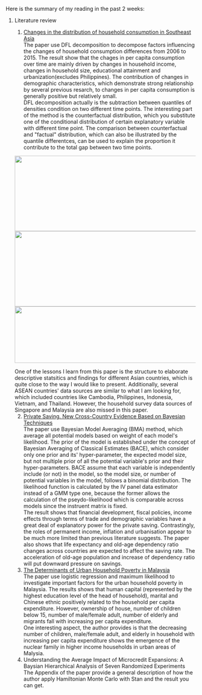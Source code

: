 Here is the summary of my reading in the past 2 weeks:

1. Literature review
   1. [Changes in the distribution of household consumption in Southeast Asia](https://link.springer.com/article/10.1007/s10644-018-9236-7)<br/>
   The paper use DFL decomposition to decompose factors influencing the changes of household consumption differences from 2006 to 2015. 
   The result show that the chages in per capita consumption over time are mainly driven by changes in household income, changes in household size, educational attainment and urbanization(excludes Philippines). The contribution of changes in demographic characteristics, which demonstrate strong relationship by several previous resarch, to changes in per capita consumption is generally positive but relatively small.<br/>
   DFL decomposition actually is the subtraction between quantiles of densities condition on two different time points. The interesting part of the method is the counterfactual distribution, which you substitute one of the conditional distribution of certain explanatory variable with different time point. The comparison between counterfactual and "factual" distribution, which can also be illustrated by the quantile differentces, can be used to explain the proportion it contribute to the total gap between two time points.
   <p align="center">
      <img src="https://drive.google.com/uc?export=view&id=1k3rY6G2GRdAN7koBol4ZKu5R2XhzINKo" width="800" height="200">
      <img src="https://drive.google.com/uc?export=view&id=1GXcibG0lmstAQJrPLEag-jbjFP4IbGNE" width="800" height="200">
      <img src="https://drive.google.com/uc?export=view&id=1hOP_11VV-YQJB1oFr0s3eUwP-PjG-F6F" width="800" height="150"></p>
    One of the lessons I learn from this paper is the structure to elaborate descriptive statsitics and findings for different Asian countries, which is quite close to the way I would like to present. Additionally, several ASEAN countries' data sources are similar to what I am looking for, which included countries like Cambodia, Philippines, Indonesia, Vietnam, and Thailand. However, the household survey data sources of Singapore and Malaysia are also missed in this paper.
   
   2. [Private Saving. New Cross-Country Evidence Based on Bayesian Techniques](https://repositorio.bde.es/handle/123456789/7302?locale=en)<br/>
   The paper use Bayesian Model Averaging (BMA) method, which average all potential models based on weight of each model's likelihood. 
   The prior of the model is established under the concept of Bayesian Averaging of Classical Estimates (BACE), which consider only one prior and its' hyper-parameter, the expected model size, but not multiple prior of all the potential variable's prior and their hyper-parameters.
   BACE assume that each variable is independently include (or not) in the model, so the model size, or number of potential variables in the model, follows a binomial distribution.
   The likelihood function is calculated by the IV panel data estimator instead of a GMM type one, because the former allows the calculation of the pseydo-likelihood which is comparable across models since the instruent matrix is fixed.<br/>
   The result shows that financial development, fiscal policies, income effects through terms of trade and demographic variables have a great deal of explanatory power for the private saving.
   Contrastingly, the roles of permanent income, inflation and urbanisation appear to be much more limited than previous literature suggests. 
   The paper also shows that life expectancy and old-age dependency ratio changes across countries are expected to affect the saving rate. The acceleration of old-age population and increase of dependency ratio will put downward pressure on savings.
   3. [The Determinants of Urban Household Poverty in Malaysia](https://www.researchgate.net/publication/26619180_The_Determinants_of_Urban_Household_Poverty_in_Malaysia)<br/>
   The paper use logistic regression and maximum likelihood to investigate important factors for the urban household poverty in Malaysia. The results shows that human capital (represented by the highest education level of the head of household), marital and Chinese ethnic positively related to the household per capita expenditure. However, ownership of house, number of children below 15, number of male/female adult, number of elderly and migrants fall with increasing per capita expenditure. <br/>
   One interesting aspect, the author provides is that the decreasing number of children, male/female adult, and elderly in household with increasing per capita expenditure shows the emergence of the nuclear family in higher income households in urban areas of Malysia.
   4. Understanding the Average Impact of Microcredit Expansions: A Baysian Hierarchical Analysis of Seven Randomized Experiments<br/>
   The Appendix of the paper provide a general description of how the author apply Hamiltonian Monte Carlo with Stan and the result you can get.

   
   
